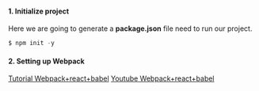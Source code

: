 #### 1. Initialize project 

Here we are going to generate a __package.json__ file need to run our project.

 ```javascript
$ npm init -y
 ```
#### 2. Setting up Webpack

[Tutorial Webpack+react+babel](https://gpolanco.com/configurar-react-desde-cero-con-webpack-y-babel/)
[Youtube Webpack+react+babel](https://www.youtube.com/watch?v=e_oGhRHDzcc)
